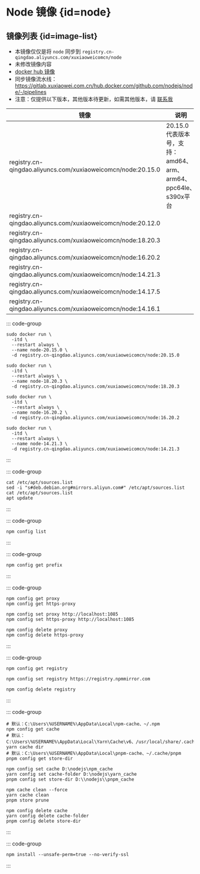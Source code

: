 # Node 镜像 {id=node}

## 镜像列表 {id=image-list}

- 本镜像仅仅是将 `node` 同步到 `registry.cn-qingdao.aliyuncs.com/xuxiaoweicomcn/node`
- 未修改镜像内容
- [docker hub 镜像](https://hub.docker.com/_/node)
- 同步镜像流水线：https://gitlab.xuxiaowei.com.cn/hub.docker.com/github.com/nodejs/node/-/pipelines
- 注意：仅提供以下版本，其他版本待更新，如需其他版本，请 [联系我](../../../guide/website.md)

| 镜像                                                           | 说明                                               |
|--------------------------------------------------------------|--------------------------------------------------|
| registry.cn-qingdao.aliyuncs.com/xuxiaoweicomcn/node:20.15.0 | 20.15.0 代表版本号，支持：amd64、arm、arm64、ppc64le、s390x平台 |
| registry.cn-qingdao.aliyuncs.com/xuxiaoweicomcn/node:20.12.0 |                                                  |
| registry.cn-qingdao.aliyuncs.com/xuxiaoweicomcn/node:18.20.3 |                                                  |
| registry.cn-qingdao.aliyuncs.com/xuxiaoweicomcn/node:16.20.2 |                                                  |
| registry.cn-qingdao.aliyuncs.com/xuxiaoweicomcn/node:14.21.3 |                                                  |
| registry.cn-qingdao.aliyuncs.com/xuxiaoweicomcn/node:14.17.5 |                                                  |
| registry.cn-qingdao.aliyuncs.com/xuxiaoweicomcn/node:14.16.1 |                                                  |

::: code-group

```shell [20.x]
sudo docker run \
  -itd \
  --restart always \
  --name node-20.15.0 \
  -d registry.cn-qingdao.aliyuncs.com/xuxiaoweicomcn/node:20.15.0
```

```shell [18.x]
sudo docker run \
  -itd \
  --restart always \
  --name node-18.20.3 \
  -d registry.cn-qingdao.aliyuncs.com/xuxiaoweicomcn/node:18.20.3
```

```shell [16.x]
sudo docker run \
  -itd \
  --restart always \
  --name node-16.20.2 \
  -d registry.cn-qingdao.aliyuncs.com/xuxiaoweicomcn/node:16.20.2
```

```shell [14.x]
sudo docker run \
  -itd \
  --restart always \
  --name node-14.21.3 \
  -d registry.cn-qingdao.aliyuncs.com/xuxiaoweicomcn/node:14.21.3
```

:::

::: code-group

```shell [使用阿里云镜像]
cat /etc/apt/sources.list
sed -i "s#deb.debian.org#mirrors.aliyun.com#" /etc/apt/sources.list
cat /etc/apt/sources.list
apt update
```

:::

::: code-group

```shell [查看配置]
npm config list
```

:::

::: code-group

```shell [查看全局安装目录]
npm config get prefix
```

:::

::: code-group

```shell [查看代理]
npm config get proxy
npm config get https-proxy
```

```shell [设置代理]
npm config set proxy http://localhost:1085
npm config set https-proxy http://localhost:1085
```

```shell [删除代理]
npm config delete proxy
npm config delete https-proxy
```

:::

::: code-group

```shell [查看代理]
npm config get registry
```

```shell [设置代理]
npm config set registry https://registry.npmmirror.com
```

```shell [删除代理]
npm config delete registry
```

:::

::: code-group

```shell [查看缓存路径]
# 默认：C:\Users\%USERNAME%\AppData\Local\npm-cache、~/.npm
npm config get cache
# 默认：C:\Users\%USERNAME%\AppData\Local\Yarn\Cache\v6、/usr/local/share/.cache/yarn/v6
yarn cache dir
# 默认：C:\Users\%USERNAME%\AppData\Local\pnpm-cache、~/.cache/pnpm
pnpm config get store-dir
```

```shell [设置缓存路径]
npm config set cache D:\nodejs\npm_cache
yarn config set cache-folder D:\nodejs\yarn_cache
pnpm config set store-dir D:\\nodejs\\pnpm_cache
```

```shell [清理缓存]
npm cache clean --force
yarn cache clean
pnpm store prune
```

```shell [删除缓存路径]
npm config delete cache
yarn config delete cache-folder
pnpm config delete store-dir
```

:::

::: code-group

```shell [跳过证书验证]
npm install --unsafe-perm=true --no-verify-ssl
```

:::

<style>

._image_registry_cn-qingdao_aliyuncs_com_xuxiaoweicomcn_node table tr th:nth-child(1), 
._image_registry_cn-qingdao_aliyuncs_com_xuxiaoweicomcn_node table tr td:nth-child(1) {
    min-width: 450px;
}

._image_registry_cn-qingdao_aliyuncs_com_xuxiaoweicomcn_node table tr th:nth-child(2), 
._image_registry_cn-qingdao_aliyuncs_com_xuxiaoweicomcn_node table tr td:nth-child(2) {
    min-width: 490px;
}

</style>